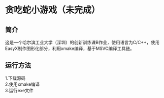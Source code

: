# 贪吃蛇小游戏（未完成）  
## 简介  
这是一个哈尔滨工业大学（深圳）的创新训练课B作业，使用语言为C/C++，使用EasyX制作图形化部分，利用xmake编译，基于MSVC编译工具链。  
## 运行方法
1.下载源码  
2.使用xmake编译  
3.运行exe文件  